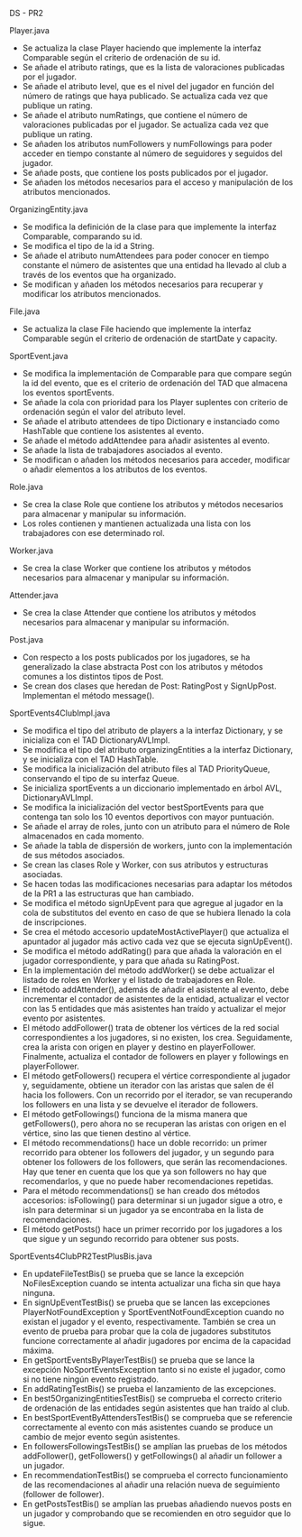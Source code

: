 DS - PR2

Player.java
- Se actualiza la clase Player haciendo que implemente la interfaz Comparable según el criterio de ordenación de su id.
- Se añade el atributo ratings, que es la lista de valoraciones publicadas por el jugador.
- Se añade el atributo level, que es el nivel del jugador en función del número de ratings que haya publicado. Se actualiza cada vez que publique un rating.
- Se añade el atributo numRatings, que contiene el número de valoraciones publicadas por el jugador. Se actualiza cada vez que publique un rating.
- Se añaden los atributos numFollowers y numFollowings para poder acceder en tiempo constante al número de seguidores y seguidos del jugador.
- Se añade posts, que contiene los posts publicados por el jugador.
- Se añaden los métodos necesarios para el acceso y manipulación de los atributos mencionados.

OrganizingEntity.java
- Se modifica la definición de la clase para que implemente la interfaz Comparable, comparando su id.
- Se modifica el tipo de la id a String.
- Se añade el atributo numAttendees para poder conocer en tiempo constante el número de asistentes que una entidad ha llevado al club a través de los eventos que ha organizado.
- Se modifican y añaden los métodos necesarios para recuperar y modificar los atributos mencionados.

File.java
- Se actualiza la clase File haciendo que implemente la interfaz Comparable según el criterio de ordenación de startDate y capacity.

SportEvent.java
- Se modifica la implementación de Comparable para que compare según la id del evento, que es el criterio de ordenación del TAD que almacena los eventos sportEvents.
- Se añade la cola con prioridad para los Player suplentes con criterio de ordenación según el valor del atributo level.
- Se añade el atributo attendees de tipo Dictionary e instanciado como HashTable que contiene los asistentes al evento.
- Se añade el método addAttendee para añadir asistentes al evento.
- Se añade la lista de trabajadores asociados al evento.
- Se modifican o añaden los métodos necesarios para acceder, modificar o añadir elementos a los atributos de los eventos.

Role.java
- Se crea la clase Role que contiene los atributos y métodos necesarios para almacenar y manipular su información.
- Los roles contienen y mantienen actualizada una lista con los trabajadores con ese determinado rol.

Worker.java
- Se crea la clase Worker que contiene los atributos y métodos necesarios para almacenar y manipular su información.

Attender.java
- Se crea la clase Attender que contiene los atributos y métodos necesarios para almacenar y manipular su información.

Post.java
- Con respecto a los posts publicados por los jugadores, se ha generalizado la clase abstracta Post con los atributos y métodos comunes a los distintos tipos de Post.
- Se crean dos clases que heredan de Post: RatingPost y SignUpPost. Implementan el método message().

SportEvents4ClubImpl.java
- Se modifica el tipo del atributo de players a la interfaz Dictionary, y se inicializa con el TAD DictionaryAVLImpl.
- Se modifica el tipo del atributo organizingEntities a la interfaz Dictionary, y se inicializa con el TAD HashTable.
- Se modifica la inicialización del atributo files al TAD PriorityQueue, conservando el tipo de su interfaz Queue.
- Se inicializa sportEvents a un diccionario implementado en árbol AVL, DictionaryAVLImpl.
- Se modifica la inicialización del vector bestSportEvents para que contenga tan solo los 10 eventos deportivos con mayor puntuación.
- Se añade el array de roles, junto con un atributo para el número de Role almacenados en cada momento.
- Se añade la tabla de dispersión de workers, junto con la implementación de sus métodos asociados.
- Se crean las clases Role y Worker, con sus atributos y estructuras asociadas.
- Se hacen todas las modificaciones necesarias para adaptar los métodos de la PR1 a las estructuras que han cambiado.
- Se modifica el método signUpEvent para que agregue al jugador en la cola de substitutos del evento en caso de que se hubiera llenado la cola de inscripciones.
- Se crea el método accesorio updateMostActivePlayer() que actualiza el apuntador al jugador más activo cada vez que se ejecuta signUpEvent().
- Se modifica el método addRating() para que añada la valoración en el jugador correspondiente, y para que añada su RatingPost.
- En la implementación del método addWorker() se debe actualizar el listado de roles en Worker y el listado de trabajadores en Role.
- El método addAttender(), además de añadir el asistente al evento, debe incrementar el contador de asistentes de la entidad, actualizar el vector con las 5 entidades que más asistentes han traído y actualizar el mejor evento por asistentes.
- El método addFollower() trata de obtener los vértices de la red social correspondientes a los jugadores, si no existen, los crea. Seguidamente, crea la arista con origen en player y destino en playerFollower. Finalmente, actualiza el contador de followers en player y followings en playerFollower.
- El método getFollowers() recupera el vértice correspondiente al jugador y, seguidamente, obtiene un iterador con las aristas que salen de él hacia los followers. Con un recorrido por el iterador, se van recuperando los followers en una lista y se devuelve el iterador de followers.
- El método getFollowings() funciona de la misma manera que getFollowers(), pero ahora no se recuperan las aristas con origen en el vértice, sino las que tienen destino al vértice.
- El método recommendations() hace un doble recorrido: un primer recorrido para obtener los followers del jugador, y un segundo para obtener los followers de los followers, que serán las recomendaciones. Hay que tener en cuenta que los que ya son followers no hay que recomendarlos, y que no puede haber recomendaciones repetidas.
- Para el método recommendations() se han creado dos métodos accesorios: isFollowing() para determinar si un jugador sigue a otro, e isIn para determinar si un jugador ya se encontraba en la lista de recomendaciones.
- El método getPosts() hace un primer recorrido por los jugadores a los que sigue y un segundo recorrido para obtener sus posts.

SportEvents4ClubPR2TestPlusBis.java
- En updateFileTestBis() se prueba que se lance la excepción NoFilesException cuando se intenta actualizar una ficha sin que haya ninguna.
- En signUpEventTestBis() se prueba que se lancen las excepciones PlayerNotFoundException y SportEventNotFoundException cuando no existan el jugador y el evento, respectivamente. También se crea un evento de prueba para probar que la cola de jugadores substitutos funcione correctamente al añadir jugadores por encima de la capacidad máxima.
- En getSportEventsByPlayerTestBis() se prueba que se lance la excepción NoSportEventsException tanto si no existe el jugador, como si no tiene ningún evento registrado.
- En addRatingTestBis() se prueba el lanzamiento de las excepciones.
- En best5OrganizingEntitiesTestBis() se comprueba el correcto criterio de ordenación de las entidades según asistentes que han traído al club.
- En bestSportEventByAttendersTestBis() se comprueba que se referencie correctamente al evento con más asistentes cuando se produce un cambio de mejor evento según asistentes.
- En followersFollowingsTestBis() se amplían las pruebas de los métodos addFollower(), getFollowers() y getFollowings() al añadir un follower a un jugador.
- En recommendationTestBis() se comprueba el correcto funcionamiento de las recomendaciones al añadir una relación nueva de seguimiento (follower de follower).
- En getPostsTestBis() se amplían las pruebas añadiendo nuevos posts en un jugador y comprobando que se recomienden en otro seguidor que lo sigue.
